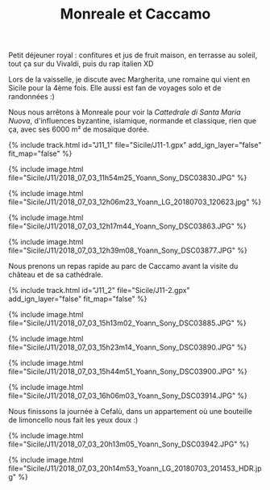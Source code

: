 ﻿---
title: "Monreale et Caccamo"
permalink: /Sicile/J11/
sidebar:
  nav: "sicile"
enable_tracks: true
---

Petit déjeuner royal : confitures et jus de fruit maison, en terrasse au soleil, tout ça sur du Vivaldi, puis du rap italien XD

Lors de la vaisselle, je discute avec Margherita, une romaine qui vient en Sicile pour la 4ème fois. Elle aussi est fan de voyages solo et de randonnées :)

Nous nous arrêtons à Monreale pour voir la *Cattedrale di Santa Maria Nuova*, d'influences byzantine, islamique, normande et classique, rien que ça, avec ses 6000 m² de mosaïque dorée.

{% include track.html id="J11_1" file="Sicile/J11-1.gpx" add_ign_layer="false" fit_map="false" %}

{% include image.html file="Sicile/J11/2018_07_03_11h54m25_Yoann_Sony_DSC03830.JPG" %}

{% include image.html file="Sicile/J11/2018_07_03_12h06m23_Yoann_LG_20180703_120623.jpg" %}

{% include image.html file="Sicile/J11/2018_07_03_12h17m44_Yoann_Sony_DSC03863.JPG" %}

{% include image.html file="Sicile/J11/2018_07_03_12h39m08_Yoann_Sony_DSC03877.JPG" %}

Nous prenons un repas rapide au parc de Caccamo avant la visite du château et de sa cathédrale.

{% include track.html id="J11_2" file="Sicile/J11-2.gpx" add_ign_layer="false" fit_map="false" %}

{% include image.html file="Sicile/J11/2018_07_03_15h13m02_Yoann_Sony_DSC03885.JPG" %}

{% include image.html file="Sicile/J11/2018_07_03_15h23m14_Yoann_Sony_DSC03890.JPG" %}

{% include image.html file="Sicile/J11/2018_07_03_15h44m51_Yoann_Sony_DSC03900.JPG" %}

{% include image.html file="Sicile/J11/2018_07_03_16h06m03_Yoann_Sony_DSC03914.JPG" %}

Nous finissons la journée à Cefalù, dans un appartement où une bouteille de limoncello nous fait les yeux doux :)

{% include image.html file="Sicile/J11/2018_07_03_20h13m05_Yoann_Sony_DSC03942.JPG" %}

{% include image.html file="Sicile/J11/2018_07_03_20h14m53_Yoann_LG_20180703_201453_HDR.jpg" %}
